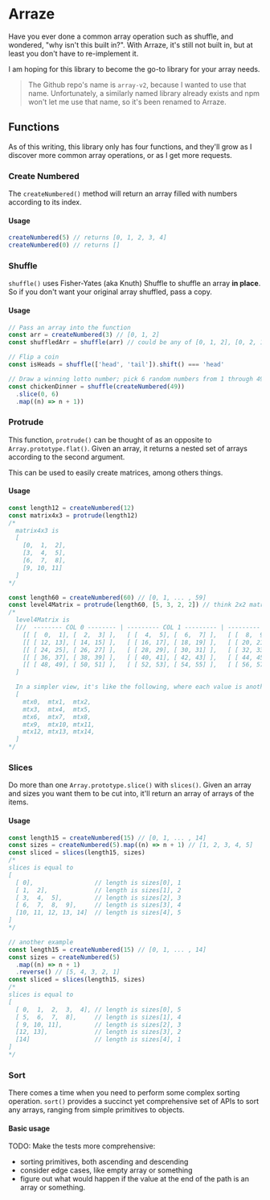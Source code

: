 # Arraze

Have you ever done a common array operation such as shuffle, and wondered, "why isn't this built
in?". With Arraze, it's still not built in, but at least you don't have to re-implement it.

I am hoping for this library to become the go-to library for your array needs.

> The Github repo's name is `array-v2`, because I wanted to use that name. Unfortunately, a
> similarly named library already exists and npm won't let me use that name, so it's been renamed to
> Arraze.

## Functions

As of this writing, this library only has four functions, and they'll grow as I discover more common
array operations, or as I get more requests.

### Create Numbered

The `createNumbered()` method will return an array filled with numbers according to its index.

#### Usage

```javascript
createNumbered(5) // returns [0, 1, 2, 3, 4]
createNumbered(0) // returns []
```

### Shuffle

`shuffle()` uses Fisher-Yates (aka Knuth) Shuffle to shuffle an array **in place**. So if you don't
want your original array shuffled, pass a copy.

#### Usage

```javascript
// Pass an array into the function
const arr = createNumbered(3) // [0, 1, 2]
const shuffledArr = shuffle(arr) // could be any of [0, 1, 2], [0, 2, 1], ... , [2, 1, 0]

// Flip a coin
const isHeads = shuffle(['head', 'tail']).shift() === 'head'

// Draw a winning lotto number; pick 6 random numbers from 1 through 49
const chickenDinner = shuffle(createNumbered(49))
  .slice(0, 6)
  .map((n) => n + 1))
```

### Protrude

This function, `protrude()` can be thought of as an opposite to `Array.prototype.flat()`. Given an
array, it returns a nested set of arrays according to the second argument.

This can be used to easily create matrices, among others things.

#### Usage

```javascript
const length12 = createNumbered(12)
const matrix4x3 = protrude(length12)
/*
  matrix4x3 is
  [
    [0,  1,  2],
    [3,  4,  5],
    [6,  7,  8],
    [9, 10, 11]
  ]
*/

const length60 = createNumbered(60) // [0, 1, ... , 59]
const level4Matrix = protrude(length60, [5, 3, 2, 2]) // think 2x2 matrices in 5x3 matrix
/* 
  level4Matrix is 
  [//  -------- COL 0 -------- | --------- COL 1 --------- | --------- COL 2 ---------
    [[ [  0,  1], [  2,  3] ],   [ [  4,  5], [  6,  7] ],   [ [  8,  9], [  10,  11] ]], // ROW 0
    [[ [ 12, 13], [ 14, 15] ],   [ [ 16, 17], [ 18, 19] ],   [ [ 20, 21], [  22,  23] ]], // ROW 1
    [[ [ 24, 25], [ 26, 27] ],   [ [ 28, 29], [ 30, 31] ],   [ [ 32, 33], [  34,  35] ]], // ROW 2
    [[ [ 36, 37], [ 38, 39] ],   [ [ 40, 41], [ 42, 43] ],   [ [ 44, 45], [  46,  47] ]], // ROW 3
    [[ [ 48, 49], [ 50, 51] ],   [ [ 52, 53], [ 54, 55] ],   [ [ 56, 57], [  58,  59] ]], // ROW 4
  ]

  In a simpler view, it's like the following, where each value is another 2x2 matrix
  [
    mtx0,  mtx1,  mtx2,
    mtx3,  mtx4,  mtx5,
    mtx6,  mtx7,  mtx8,
    mtx9,  mtx10, mtx11,
    mtx12, mtx13, mtx14,
  ]
*/
```

### Slices

Do more than one `Array.prototype.slice()` with `slices()`. Given an array and sizes you want them
to be cut into, it'll return an array of arrays of the items.

#### Usage

```javascript
const length15 = createNumbered(15) // [0, 1, ... , 14]
const sizes = createNumbered(5).map((n) => n + 1) // [1, 2, 3, 4, 5]
const sliced = slices(length15, sizes)
/*
slices is equal to 
[
  [ 0],                 // length is sizes[0], 1 
  [ 1,  2],             // length is sizes[1], 2
  [ 3,  4,  5],         // length is sizes[2], 3
  [ 6,  7,  8,  9],     // length is sizes[3], 4
  [10, 11, 12, 13, 14]  // length is sizes[4], 5
]
*/

// another example
const length15 = createNumbered(15) // [0, 1, ... , 14]
const sizes = createNumbered(5)
  .map((n) => n + 1)
  .reverse() // [5, 4, 3, 2, 1]
const sliced = slices(length15, sizes)
/*
slices is equal to 
[
  [ 0,  1,  2,  3,  4], // length is sizes[0], 5
  [ 5,  6,  7,  8],     // length is sizes[1], 4
  [ 9, 10, 11],         // length is sizes[2], 3
  [12, 13],             // length is sizes[3], 2
  [14]                  // length is sizes[4], 1
]
*/
```

### Sort

There comes a time when you need to perform some complex sorting operation. `sort()` provides a
succinct yet comprehensive set of APIs to sort any arrays, ranging from simple primitives to
objects.

#### Basic usage

TODO: Make the tests more comprehensive:

- sorting primitives, both ascending and descending
- consider edge cases, like empty array or something
- figure out what would happen if the value at the end of the path is an array or something.
